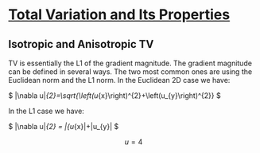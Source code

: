 # [Total Variation and Its Properties](https://link.springer.com/chapter/10.1007/978-3-319-75847-3_3)

## Isotropic and Anisotropic TV
TV is essentially the L1 of the gradient magnitude. The gradient magnitude can be defined in several ways.
The two most common ones are using the Euclidean norm and the   L1  norm. In the Euclidean 2D case we have:

$
|\nabla u|_{2}=\sqrt{\left(u_{x}\right)^{2}+\left(u_{y}\right)^{2}}
$

In the L1 case we have:

$
|\nabla u|_{2} = |{u_{x}|+|u_{y}|
$

$$
u = 4
$$
